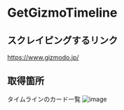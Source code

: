 # GetGizmoTimeline

## スクレイピングするリンク
https://www.gizmodo.jp/

## 取得箇所
タイムラインのカード一覧
![image](https://user-images.githubusercontent.com/79146720/121340417-8a550780-c95a-11eb-8749-1d4f6abfbd90.png)
